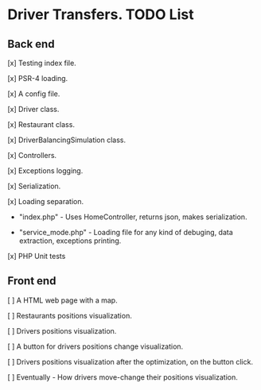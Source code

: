 # Driver Transfers. TODO List

## Back end

[x] Testing index file.

[x] PSR-4 loading.

[x] A config file.

[x] Driver class.

[x] Restaurant class.

[x] DriverBalancingSimulation class.

[x] Controllers.

[x] Exceptions logging.

[x] Serialization.

[x] Loading separation.

- "index.php" - Uses HomeController, returns json, makes serialization.

- "service_mode.php" - Loading file for any kind of debuging, data extraction, exceptions printing.

[x] PHP Unit tests

## Front end

[ ] A HTML web page with a map.

[ ] Restaurants positions visualization.

[ ] Drivers positions visualization.

[ ] A button for drivers positions change visualization.

[ ] Drivers positions visualization after the optimization, on the button click.

[ ] Eventually - How drivers move-change their positions visualization.